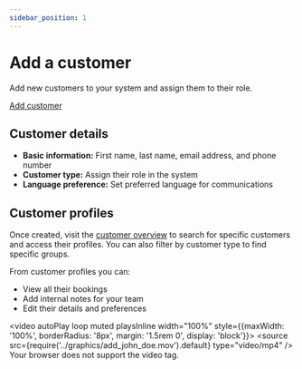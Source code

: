 ```yaml
---
sidebar_position: 1
---
```


# Add a customer

Add new customers to your system and assign them to their role.

<div class="button-container">
  <a href="https://dashboard.letsbook.app/customers/add" class="button button--primary" target="_blank" rel="noopener noreferrer">Add customer</a>
</div>

## Customer details

- **Basic information:** First name, last name, email address, and phone number
- **Customer type:** Assign their role in the system
- **Language preference:** Set preferred language for communications

## Customer profiles

Once created, visit the [customer overview](https://dashboard.letsbook.app/customers) to search for specific customers and access their profiles. You can also filter by customer type to find specific groups.

From customer profiles you can:

- View all their bookings
- Add internal notes for your team
- Edit their details and preferences

<video autoPlay loop muted playsInline width="100%" style={{maxWidth: '100%', borderRadius: '8px', margin: '1.5rem 0', display: 'block'}}>
  <source src={require('../graphics/add_john_doe.mov').default} type="video/mp4" />
  Your browser does not support the video tag.
</video>
